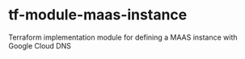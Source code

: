 # tf-module-maas-instance

Terraform implementation module for defining a MAAS instance with Google Cloud DNS
